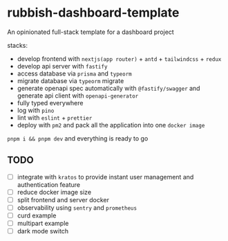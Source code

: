 # rubbish-dashboard-template

An opinionated full-stack template for a dashboard project

stacks:

- develop frontend with `nextjs(app router)` + `antd` + `tailwindcss` + `redux`
- develop api server with `fastify`
- access database via `prisma` and `typeorm`
- migrate database via `typeorm` migrate
- generate openapi spec automatically with `@fastify/swagger` and generate api client with `openapi-generator`
- fully typed everywhere
- log with `pino`
- lint with `eslint` + `prettier`
- deploy with `pm2` and pack all the application into one `docker image`

`pnpm i && pnpm dev` and everything is ready to go

## TODO

- [ ] integrate with `kratos` to provide instant user management and authentication feature
- [ ] reduce docker image size
- [ ] split frontend and server docker
- [ ] observability using `sentry` and `prometheus`
- [ ] curd example
- [ ] multipart example
- [ ] dark mode switch
